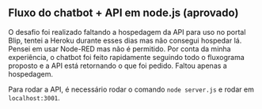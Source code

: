 ## Fluxo do chatbot + API em node.js (aprovado)

O desafio foi realizado faltando a hospedagem da API para uso no portal Blip, tentei a Heroku durante esses dias mas não consegui hospedar lá. Pensei em usar Node-RED mas não é permitido.
Por conta da minha experiência, o chatbot foi feito rapidamente seguindo todo o fluxograma proposto e a API está retornando o que foi pedido. Faltou apenas a hospedagem.

Para rodar a API, é necessário rodar o comando `node server.js` e rodar em `localhost:3001`.

